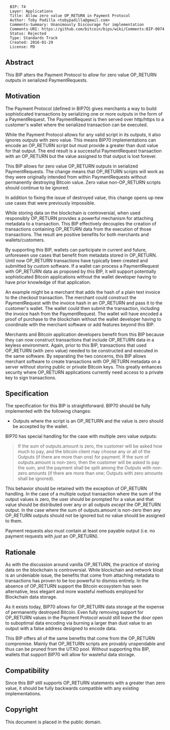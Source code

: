       BIP: 74
      Layer: Applications
      Title: Allow zero value OP_RETURN in Payment Protocol
      Author: Toby Padilla <tobypadilla@gmail.com>
      Comments-Summary: Unanimously Discourage for implementation
      Comments-URI: https://github.com/bitcoin/bips/wiki/Comments:BIP-0074
      Status: Rejected
      Type: Standards Track
      Created: 2016-01-29
      License: PD

## Abstract

This BIP alters the Payment Protocol to allow for zero value OP_RETURN
outputs in serialized PaymentRequests.

## Motivation

The Payment Protocol (defined in BIP70) gives merchants a way to build
sophisticated transactions by serializing one or more outputs in the
form of a PaymentRequest. The PaymentRequest is then served over
http/https to a customer\'s wallet where the serialized transaction can
be executed.

While the Payment Protocol allows for any valid script in its outputs,
it also ignores outputs with zero value. This means BIP70
implementations can encode an OP_RETURN script but must provide a
greater than dust value for that output. The end result is a successful
PaymentRequest transaction with an OP_RETURN but the value assigned to
that output is lost forever.

This BIP allows for zero value OP_RETURN outputs in serialized
PaymentRequests. The change means that OP_RETURN scripts will work as
they were originally intended from within PaymentRequests without
permanently destroying Bitcoin value. Zero value non-OP_RETURN scripts
should continue to be ignored.

In addition to fixing the issue of destroyed value, this change opens up
new use cases that were previously impossible.

While storing data on the blockchain is controversial, when used
responsibly OP_RETURN provides a powerful mechanism for attaching
metadata to a transaction. This BIP effectively decouples the creation
of transactions containing OP_RETURN data from the execution of those
transactions. The result are positive benefits for both merchants and
wallets/customers.

By supporting this BIP, wallets can participate in current and future,
unforeseen use cases that benefit from metadata stored in OP_RETURN.
Until now OP_RETURN transactions have typically been created and
submitted by custom software. If a wallet can process a PaymentRequest
with OP_RETURN data as proposed by this BIP, it will support potentially
sophisticated Bitcoin applications without the wallet developer having
to have prior knowledge of that application.

An example might be a merchant that adds the hash of a plain text
invoice to the checkout transaction. The merchant could construct the
PaymentRequest with the invoice hash in an OP_RETURN and pass it to the
customer\'s wallet. The wallet could then submit the transaction,
including the invoice hash from the PaymentRequest. The wallet will have
encoded a proof of purchase to the blockchain without the wallet
developer having to coordinate with the merchant software or add
features beyond this BIP.

Merchants and Bitcoin application developers benefit from this BIP
because they can now construct transactions that include OP_RETURN data
in a keyless environment. Again, prior to this BIP, transactions that
used OP_RETURN (with zero value) needed to be constructed and executed
in the same software. By separating the two concerns, this BIP allows
merchant software to create transactions with OP_RETURN metadata on a
server without storing public or private Bitcoin keys. This greatly
enhances security where OP_RETURN applications currently need access to
a private key to sign transactions.

## Specification

The specification for this BIP is straightforward. BIP70 should be fully
implemented with the following changes:

-   Outputs where the script is an OP_RETURN and the value is zero
    should be accepted by the wallet.

BIP70 has special handling for the case with multiple zero value
outputs:

> If the sum of outputs.amount is zero, the customer will be asked how
> much to pay, and the bitcoin client may choose any or all of the
> Outputs (if there are more than one) for payment. If the sum of
> outputs.amount is non-zero, then the customer will be asked to pay the
> sum, and the payment shall be split among the Outputs with non-zero
> amounts (if there are more than one; Outputs with zero amounts shall
> be ignored).

This behavior should be retained with the exception of OP_RETURN
handling. In the case of a multiple output transaction where the sum of
the output values is zero, the user should be prompted for a value and
that value should be distributed over any or all outputs *except* the
OP_RETURN output. In the case where the sum of outputs.amount is
non-zero then any OP_RETURN outputs should not be ignored but no value
should be assigned to them.

Payment requests also must contain at least one payable output (i.e. no
payment requests with *just* an OP_RETURN).

## Rationale

As with the discussion around vanilla OP_RETURN, the practice of storing
data on the blockchain is controversial. While blockchain and network
bloat is an undeniable issue, the benefits that come from attaching
metadata to transactions has proven to be too powerful to dismiss
entirely. In the absence of OP_RETURN support the Bitcoin ecosystem has
seen alternative, less elegant and more wasteful methods employed for
Blockchain data storage.

As it exists today, BIP70 allows for OP_RETURN data storage at the
expense of permanently destroyed Bitcoin. Even fully removing support
for OP_RETURN values in the Payment Protocol would still leave the door
open to suboptimal data encoding via burning a larger than dust value to
an output with a false address designed to encode data.

This BIP offers all of the same benefits that come from the OP_RETURN
compromise. Mainly that OP_RETURN scripts are provably unspendable and
thus can be pruned from the UTXO pool. Without supporting this BIP,
wallets that support BIP70 will allow for wasteful data storage.

## Compatibility

Since this BIP still supports OP_RETURN statements with a greater than
zero value, it should be fully backwards compatible with any existing
implementations.

## Copyright

This document is placed in the public domain.
